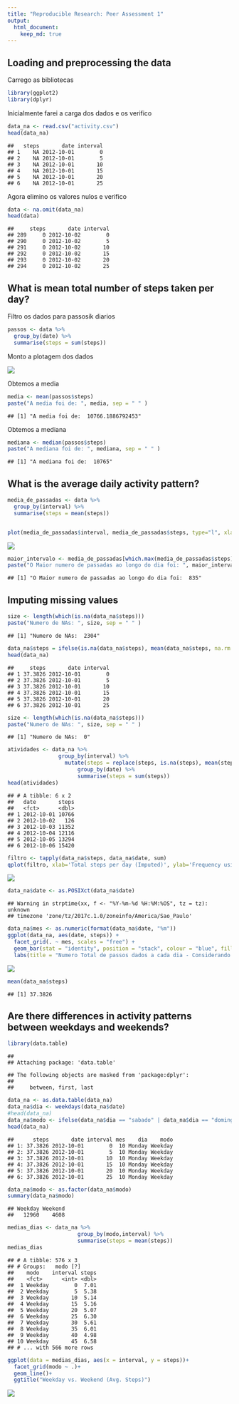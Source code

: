```yaml
---
title: "Reproducible Research: Peer Assessment 1"
output: 
  html_document:
    keep_md: true
---
```



## Loading and preprocessing the data

Carrego as bibliotecas  


```r
library(ggplot2)
library(dplyr)
```

Inicialmente farei a carga dos dados e os verifico  


```r
data_na <- read.csv("activity.csv")
head(data_na)
```

```
##   steps       date interval
## 1    NA 2012-10-01        0
## 2    NA 2012-10-01        5
## 3    NA 2012-10-01       10
## 4    NA 2012-10-01       15
## 5    NA 2012-10-01       20
## 6    NA 2012-10-01       25
```


Agora elimino os valores nulos e verifico 



```r
data <- na.omit(data_na)
head(data)
```

```
##     steps       date interval
## 289     0 2012-10-02        0
## 290     0 2012-10-02        5
## 291     0 2012-10-02       10
## 292     0 2012-10-02       15
## 293     0 2012-10-02       20
## 294     0 2012-10-02       25
```

## What is mean total number of steps taken per day?
Filtro os dados para passosik diarios


```r
passos <- data %>%
  group_by(date) %>%
  summarise(steps = sum(steps))
```

Monto a plotagem dos dados  


![](PA1_template_files/figure-html/passadas-1.png)<!-- -->

Obtemos a media


```r
media <- mean(passos$steps)
paste("A media foi de: ", media, sep = " " )
```

```
## [1] "A media foi de:  10766.1886792453"
```

Obtemos a mediana


```r
mediana <- median(passos$steps)
paste("A mediana foi de: ", mediana, sep = " " )
```

```
## [1] "A mediana foi de:  10765"
```



## What is the average daily activity pattern?



```r
media_de_passadas <- data %>%
  group_by(interval) %>%
  summarise(steps = mean(steps))


plot(media_de_passadas$interval, media_de_passadas$steps, type="l", xlab="Intervalo", ylab="Passadas",main="Media Diaria de Passadas por Intervalo")
```

![](PA1_template_files/figure-html/unnamed-chunk-7-1.png)<!-- -->



```r
maior_intervalo <- media_de_passadas[which.max(media_de_passadas$steps),1]
paste("O Maior numero de passadas ao longo do dia foi: ", maior_intervalo, sep = " ")
```

```
## [1] "O Maior numero de passadas ao longo do dia foi:  835"
```



## Imputing missing values


```r
size <- length(which(is.na(data_na$steps)))
paste("Numero de NAs: ", size, sep = " " )
```

```
## [1] "Numero de NAs:  2304"
```




```r
data_na$steps = ifelse(is.na(data_na$steps), mean(data_na$steps, na.rm = T), data_na$steps)
head(data_na)
```

```
##     steps       date interval
## 1 37.3826 2012-10-01        0
## 2 37.3826 2012-10-01        5
## 3 37.3826 2012-10-01       10
## 4 37.3826 2012-10-01       15
## 5 37.3826 2012-10-01       20
## 6 37.3826 2012-10-01       25
```


```r
size <- length(which(is.na(data_na$steps)))
paste("Numero de NAs: ", size, sep = " " )
```

```
## [1] "Numero de NAs:  0"
```


```r
atividades <- data_na %>%
                group_by(interval) %>%
                  mutate(steps = replace(steps, is.na(steps), mean(steps, na.rm = TRUE))) %>%
                      group_by(date) %>%
                      summarise(steps = sum(steps))
head(atividades)
```

```
## # A tibble: 6 x 2
##   date       steps
##   <fct>      <dbl>
## 1 2012-10-01 10766
## 2 2012-10-02   126
## 3 2012-10-03 11352
## 4 2012-10-04 12116
## 5 2012-10-05 13294
## 6 2012-10-06 15420
```


```r
filtro <- tapply(data_na$steps, data_na$date, sum)
qplot(filtro, xlab='Total steps per day (Imputed)', ylab='Frequency using binwith 500', binwidth=500)
```

![](PA1_template_files/figure-html/unnamed-chunk-13-1.png)<!-- -->


```r
data_na$date <- as.POSIXct(data_na$date)
```

```
## Warning in strptime(xx, f <- "%Y-%m-%d %H:%M:%OS", tz = tz): unknown
## timezone 'zone/tz/2017c.1.0/zoneinfo/America/Sao_Paulo'
```

```r
data_na$mes <- as.numeric(format(data_na$date, "%m"))
ggplot(data_na, aes(date, steps)) + 
  facet_grid(. ~ mes, scales = "free") + 
  geom_bar(stat = "identity", position = "stack", colour = "blue", fill = "red", width = 0.5) + 
  labs(title = "Numero Total de passos dados a cada dia - Considerando NAs com a m??dia", x = "Data", y = "Numero de Passos")
```

![](PA1_template_files/figure-html/unnamed-chunk-14-1.png)<!-- -->


```r
mean(data_na$steps)
```

```
## [1] 37.3826
```


## Are there differences in activity patterns between weekdays and weekends?


```r
library(data.table)
```

```
## 
## Attaching package: 'data.table'
```

```
## The following objects are masked from 'package:dplyr':
## 
##     between, first, last
```

```r
data_na <- as.data.table(data_na)
data_na$dia <- weekdays(data_na$date)
#head(data_na)
data_na$modo <- ifelse(data_na$dia == "sabado" | data_na$dia == "domingo" | data_na$dia == "Saturday" | data_na$dia == "Sunday", "Weekend", "Weekday")
head(data_na)
```

```
##      steps       date interval mes    dia    modo
## 1: 37.3826 2012-10-01        0  10 Monday Weekday
## 2: 37.3826 2012-10-01        5  10 Monday Weekday
## 3: 37.3826 2012-10-01       10  10 Monday Weekday
## 4: 37.3826 2012-10-01       15  10 Monday Weekday
## 5: 37.3826 2012-10-01       20  10 Monday Weekday
## 6: 37.3826 2012-10-01       25  10 Monday Weekday
```

```r
data_na$modo <- as.factor(data_na$modo)
summary(data_na$modo)
```

```
## Weekday Weekend 
##   12960    4608
```


```r
medias_dias <- data_na %>%
                      group_by(modo,interval) %>%
                      summarise(steps = mean(steps))
medias_dias
```

```
## # A tibble: 576 x 3
## # Groups:   modo [?]
##    modo    interval steps
##    <fct>      <int> <dbl>
##  1 Weekday        0  7.01
##  2 Weekday        5  5.38
##  3 Weekday       10  5.14
##  4 Weekday       15  5.16
##  5 Weekday       20  5.07
##  6 Weekday       25  6.30
##  7 Weekday       30  5.61
##  8 Weekday       35  6.01
##  9 Weekday       40  4.98
## 10 Weekday       45  6.58
## # ... with 566 more rows
```


```r
ggplot(data = medias_dias, aes(x = interval, y = steps))+
  facet_grid(modo ~ .)+
  geom_line()+
  ggtitle("Weekday vs. Weekend (Avg. Steps)")
```

![](PA1_template_files/figure-html/unnamed-chunk-18-1.png)<!-- -->


